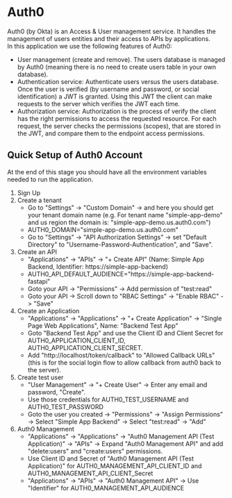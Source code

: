 # Auth0
Auth0 (by Okta) is an Access & User management service. It handles the management of users entities and their access to APIs by applications. </br>
In this application we use the following features of Auth0:
- User management (create and remove). The users database is managed by Auth0 (meaning there is no need to create users table in your own database).
- Authentication service: Authenticate users versus the users database. Once the user is verified (by username and password, or social identification) a JWT is granted. Using this JWT the client can make requests to the server which verifies the JWT each time.
- Authorization service: Authorization is the process of verify the client has the right permissions to access the requested resource. For each request, the server checks the permissions (scopes), that are stored in the JWT, and compare them to the endpoint access permissions.

## Quick Setup of Auth0 Account
At the end of this stage you should have all the environment variables needed to run the application.
1. Sign Up
2. Create a tenant
    - Go to "Settings" -> "Custom Domain" -> and here you should get your tenant domain name (e.g. For tenant name "simple-app-demo" and us region the domain is: "simple-app-demo.us.auth0.com") 
    - AUTH0_DOMAIN="simple-app-demo.us.auth0.com"
    - Go to "Settings" -> "API Authorization Settings" -> set "Default Directory" to "Username-Password-Authentication", and "Save".
3. Create an API
    - "Applications" -> "APIs" -> "+ Create API" (Name: Simple App Backend, Identifier: https://simple-app-backend)
    - AUTH0_API_DEFAULT_AUDIENCE="https://simple-app-backend-fastapi"
    - Goto your API -> "Permissions" -> Add permission of "test:read"
    - Goto your API -> Scroll down to "RBAC Settings" -> "Enable RBAC" -> "Save"
4. Create an Application
    - "Applications" -> "Applications" -> "+ Create Application" -> "Single Page Web Applications", Name: "Backend Test App"
    - Goto "Backend Test App" and use the Client ID and Client Secret for AUTH0_APPLICATION_CLIENT_ID, AUTH0_APPLICATION_CLIENT_SECRET.
    - Add "http://localhost/token/callback" to "Allowed Callback URLs" (this is for the social login flow to allow callback from auth0 back to the server).
5. Create test user
    - "User Management" -> "+ Create User" -> Enter any email and password, "Create".
    - Use those credentials for AUTH0_TEST_USERNAME and AUTH0_TEST_PASSWORD
    - Goto the user you created -> "Permissions" -> "Assign Permissions" -> Select "Simple App Backend" -> Select "test:read" -> "Add"
6. Auth0 Management 
    - "Applications" -> "Applications" -> "Auth0 Management API (Test Application)" -> "APIs" -> Expand "Auth0 Management API" and add "delete:users" and "create:users" permissions.
    - Use Client ID and Secret of "Auth0 Management API (Test Application)" for AUTH0_MANAGEMENT_API_CLIENT_ID and AUTH0_MANAGEMENT_API_CLIENT_Secret
    - "Applications" -> "APIs" -> "Auth0 Management API" -> Use "Identifier" for AUTH0_MANAGEMENT_API_AUDIENCE

